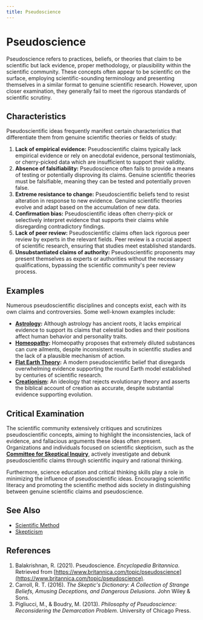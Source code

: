```yaml
---
title: Pseudoscience
---
```

# Pseudoscience

Pseudoscience refers to practices, beliefs, or theories that claim to be scientific but lack evidence, proper methodology, or plausibility within the scientific community. These concepts often appear to be scientific on the surface, employing scientific-sounding terminology and presenting themselves in a similar format to genuine scientific research. However, upon closer examination, they generally fail to meet the rigorous standards of scientific scrutiny.

## Characteristics

Pseudoscientific ideas frequently manifest certain characteristics that differentiate them from genuine scientific theories or fields of study:

1. **Lack of empirical evidence:** Pseudoscientific claims typically lack empirical evidence or rely on anecdotal evidence, personal testimonials, or cherry-picked data which are insufficient to support their validity.
2. **Absence of falsifiability:** Pseudoscience often fails to provide a means of testing or potentially disproving its claims. Genuine scientific theories must be falsifiable, meaning they can be tested and potentially proven false.
3. **Extreme resistance to change:** Pseudoscientific beliefs tend to resist alteration in response to new evidence. Genuine scientific theories evolve and adapt based on the accumulation of new data.
4. **Confirmation bias:** Pseudoscientific ideas often cherry-pick or selectively interpret evidence that supports their claims while disregarding contradictory findings.
5. **Lack of peer review:** Pseudoscientific claims often lack rigorous peer review by experts in the relevant fields. Peer review is a crucial aspect of scientific research, ensuring that studies meet established standards.
6. **Unsubstantiated claims of authority:** Pseudoscientific proponents may present themselves as experts or authorities without the necessary qualifications, bypassing the scientific community's peer review process.

## Examples

Numerous pseudoscientific disciplines and concepts exist, each with its own claims and controversies. Some well-known examples include:

- **[Astrology](Astrology.md):** Although astrology has ancient roots, it lacks empirical evidence to support its claims that celestial bodies and their positions affect human behavior and personality traits.
- **[Homeopathy](Homeopathy.md):** Homeopathy proposes that extremely diluted substances can cure ailments, despite inconsistent results in scientific studies and the lack of a plausible mechanism of action.
- **[Flat Earth Theory](Flat_Earth_Theory.md):** A modern pseudoscientific belief that disregards overwhelming evidence supporting the round Earth model established by centuries of scientific research.
- **[Creationism](Creationism.md):** An ideology that rejects evolutionary theory and asserts the biblical account of creation as accurate, despite substantial evidence supporting evolution.

## Critical Examination

The scientific community extensively critiques and scrutinizes pseudoscientific concepts, aiming to highlight the inconsistencies, lack of evidence, and fallacious arguments these ideas often present. Organizations and individuals focused on scientific skepticism, such as the **[Committee for Skeptical Inquiry](Committee_for_Skeptical_Inquiry.md)**, actively investigate and debunk pseudoscientific claims through scientific inquiry and rational thinking.

Furthermore, science education and critical thinking skills play a role in minimizing the influence of pseudoscientific ideas. Encouraging scientific literacy and promoting the scientific method aids society in distinguishing between genuine scientific claims and pseudoscience.

## See Also

- [Scientific Method](Scientific_Method.md)
- [Skepticism](Skepticism.md)

## References

1. Balakrishnan, R. (2021). Pseudoscience. *Encyclopedia Britannica*. Retrieved from [https://www.britannica.com/topic/pseudoscience](https://www.britannica.com/topic/pseudoscience).
2. Carroll, R. T. (2016). *The Skeptic's Dictionary: A Collection of Strange Beliefs, Amusing Deceptions, and Dangerous Delusions*. John Wiley & Sons.
3. Pigliucci, M., & Boudry, M. (2013). *Philosophy of Pseudoscience: Reconsidering the Demarcation Problem*. University of Chicago Press.